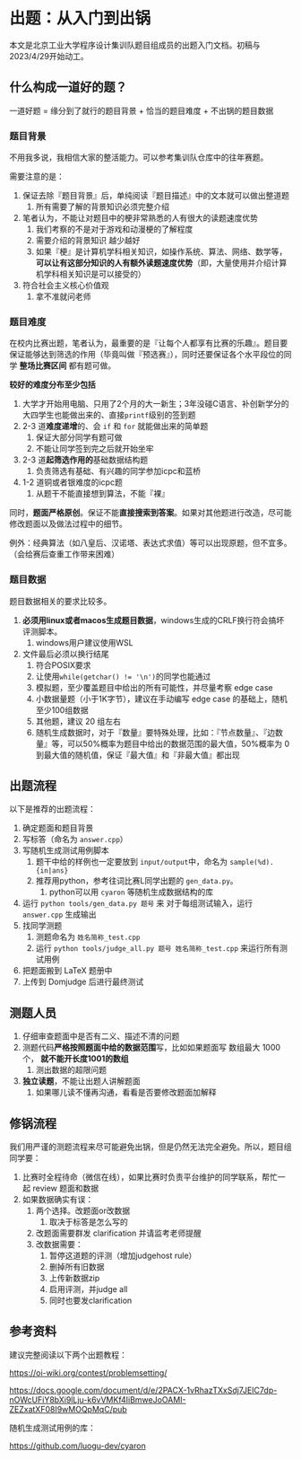 # 出题：从入门到出锅

本文是北京工业大学程序设计集训队题目组成员的出题入门文档。初稿与2023/4/29开始动工。



## 什么构成一道好的题？

一道好题 = 缘分到了就行的题目背景 + 恰当的题目难度 + 不出锅的题目数据

### 题目背景

不用我多说，我相信大家的整活能力。可以参考集训队仓库中的往年赛题。

需要注意的是：

1. 保证去除『题目背景』后，单纯阅读『题目描述』中的文本就可以做出整道题
   1. 所有需要了解的背景知识必须完整介绍
2. 笔者认为，不能让对题目中的梗非常熟悉的人有很大的读题速度优势
   1. 我们考察的不是对于游戏和动漫梗的了解程度
   2. 需要介绍的背景知识 越少越好
   3. 如果『梗』是计算机学科相关知识，如操作系统、算法、网络、数学等，**可以让有这部分知识的人有额外读题速度优势**（即，大量使用并介绍计算机学科相关知识是可以接受的）
3. 符合社会主义核心价值观
   1. 拿不准就问老师

### 题目难度

在校内比赛出题，笔者认为，最重要的是『让每个人都享有比赛的乐趣』。题目要保证能够达到筛选的作用（毕竟叫做『预选赛』），同时还要保证各个水平段位的同学 **整场比赛区间** 都有题可做。

**较好的难度分布至少包括**

1. 大学才开始用电脑、只用了2个月的大一新生；3年没碰C语言、补创新学分的大四学生也能做出来的、直接`printf`级别的签到题
2. 2-3 道**难度递增**的、会 `if` 和 `for` 就能做出来的简单题
   1. 保证大部分同学有题可做
   2. 不能让同学签到完之后就开始坐牢
3. 2-3 道**起筛选作用的**基础数据结构题
   1. 负责筛选有基础、有兴趣的同学参加icpc和蓝桥
4. 1-2 道铜或者银难度的icpc题
   1. 从题干不能直接想到算法，不能『裸』

同时，**题面严格原创**。保证不能**直接搜索到答案**。如果对其他题进行改造，尽可能修改题面以及做法过程中的细节。

例外：经典算法（如八皇后、汉诺塔、表达式求值）等可以出现原题，但不宜多。（会给赛后查重工作带来困难）

### 题目数据

题目数据相关的要求比较多。

1. **必须用linux或者macos生成题目数据**，windows生成的CRLF换行符会搞坏评测脚本。
   1. windows用户建议使用WSL
2. 文件最后必须以换行结尾
   1. 符合POSIX要求
   2. 让使用`while(getchar() != '\n')`的同学也能通过
   3. 模拟题，至少覆盖题目中给出的所有可能性，并尽量考察 edge case
   4. 小数据量题（小于1K字节），建议在手动编写 edge case 的基础上，随机至少100组数据
   5. 其他题，建议 20 组左右
   6. 随机生成数据时，对于『数量』要特殊处理，比如：『节点数量』、『边数量』等，可以50%概率为题目中给出的数据范围的最大值，50%概率为 0到最大值的随机值，保证『最大值』和『非最大值』都出现



## 出题流程

以下是推荐的出题流程：

1. 确定题面和题目背景
2. 写标答（命名为 `answer.cpp`）
3. 写随机生成测试用例脚本
   1. 题干中给的样例也一定要放到 `input/output`中，命名为 `sample(%d).{in|ans}`
   2. 推荐用python，参考往词比赛L同学出题的 `gen_data.py`。
      1. python可以用 `cyaron` 等随机生成数据结构的库
4. 运行 `python tools/gen_data.py 题号` 来 对于每组测试输入，运行 `answer.cpp` 生成输出
5. 找同学测题
   1. 测题命名为 `姓名简称_test.cpp`
   2. 运行 `python tools/judge_all.py 题号 姓名简称_test.cpp` 来运行所有测试用例
6. 把题面搬到 LaTeX 题册中
7. 上传到 Domjudge 后进行最终测试

## 测题人员

1. 仔细审查题面中是否有二义、描述不清的问题
2. 测题代码**严格按照题面中给的数据范围**写，比如如果题面写 数组最大 1000个， **就不能开长度1001的数组**
   1. 测出数据的超限问题
3. **独立读题**，不能让出题人讲解题面
   1. 如果哪儿读不懂再沟通，看看是否要修改题面加解释

## 修锅流程

我们用严谨的测题流程来尽可能避免出锅，但是仍然无法完全避免。所以，题目组同学要：

1. 比赛时全程待命（微信在线），如果比赛时负责平台维护的同学联系，帮忙一起 review 题面和数据
2. 如果数据确实有误：
   1. 两个选择。改题面or改数据
      1. 取决于标答是怎么写的
   2. 改题面需要群发 clarification 并请监考老师提醒
   3. 改数据需要：
      1. 暂停这道题的评测（增加judgehost rule）
      2. 删掉所有旧数据
      3. 上传新数据zip
      4. 启用评测，并judge all
      5. 同时也要发clarification

## 参考资料

建议完整阅读以下两个出题教程：

https://oi-wiki.org/contest/problemsetting/

https://docs.google.com/document/d/e/2PACX-1vRhazTXxSdj7JEIC7dp-nOWcUFiY8bXi9lLju-k6vVMKf4IiBmweJoOAMI-ZEZxatXF08I9wMOQpMqC/pub

随机生成测试用例的库：

https://github.com/luogu-dev/cyaron